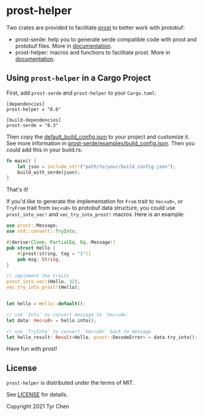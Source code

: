 # prost-helper

Two crates are provided to facilitate [prost](https://github.com/danburkert/prost) to better work with protobuf:
- prost-serde: help you to generate serde compatible code with prost and protobuf files. More in [documentation](https://docs.rs/prost-serde).
- prost-helper: macros and functions to facilitate prost. More in [documentation](https://docs.rs/prost-helper).

## Using `prost-helper` in a Cargo Project

First, add `prost-serde` and `prost-helper` to your `Cargo.toml`:

```
[dependencies]
prost-helper = "0.6"

[build-dependencies]
prost-serde = "0.3"
```

Then copy the [default_build_config.json](prost-serde/default_build_config.json) to your project and customize it. See more information in [prost-serde/examples/build_config.json](prost-serde/examples/build_config.json). Then you could add this in your build.rs:

```rust
fn main() {
    let json = include_str!("path/to/your/build_config.json");
    build_with_serde(json);
}
```

That's it!

If you'd like to generate the implementation for `From` trait to `Vec<u8>`, or `TryFrom` trait from `Vec<u8>` to protobuf data structure, you could use `prost_into_vec!` and `vec_try_into_prost!` macros. Here is an example:

```rust
use prost::Message;
use std::convert::TryInto;

#[derive(Clone, PartialEq, Eq, Message)]
pub struct Hello {
    #[prost(string, tag = "1")]
    pub msg: String,
}

// implement the traits
prost_into_vec!(Hello, 32);
vec_try_into_prost!(Hello);


let hello = Hello::default();

// use `Into` to convert message to `Vec<u8>`
let data: Vec<u8> = hello.into();

// use `TryInto` to convert `Vec<u8>` back to message
let hello_result: Result<Hello, prost::DecodeError> = data.try_into();
```

Have fun with prost!

## License

`prost-helper` is distributed under the terms of MIT.

See [LICENSE](LICENSE.md) for details.

Copyright 2021 Tyr Chen

